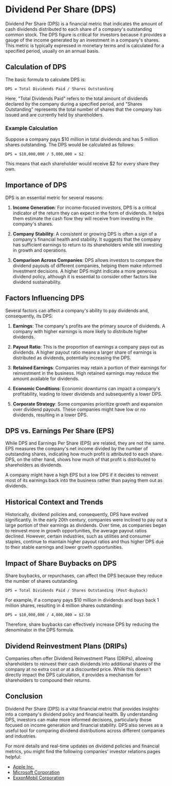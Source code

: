 # Dividend Per Share (DPS)

Dividend Per Share (DPS) is a financial metric that indicates the amount of cash dividends distributed to each share of a company's outstanding common stock. The DPS figure is critical for investors because it provides a gauge of the income generated by an investment in a company's shares. This metric is typically expressed in monetary terms and is calculated for a specified period, usually on an annual basis.

## Calculation of DPS

The basic formula to calculate DPS is:

```
DPS = Total Dividends Paid / Shares Outstanding
```

Here, "Total Dividends Paid" refers to the total amount of dividends declared by the company during a specified period, and "Shares Outstanding" represents the total number of shares that the company has issued and are currently held by shareholders.

### Example Calculation

Suppose a company pays $10 million in total dividends and has 5 million shares outstanding. The DPS would be calculated as follows:

```
DPS = $10,000,000 / 5,000,000 = $2
```

This means that each shareholder would receive $2 for every share they own.

## Importance of DPS

DPS is an essential metric for several reasons:

1. **Income Generation**: For income-focused investors, DPS is a critical indicator of the return they can expect in the form of dividends. It helps them estimate the cash flow they will receive from investing in the company's shares.
  
2. **Company Stability**: A consistent or growing DPS is often a sign of a company's financial health and stability. It suggests that the company has sufficient earnings to return to its shareholders while still investing in growth and operations.
  
3. **Comparison Across Companies**: DPS allows investors to compare the dividend payouts of different companies, helping them make informed investment decisions. A higher DPS might indicate a more generous dividend policy, although it is essential to consider other factors like dividend sustainability.

## Factors Influencing DPS

Several factors can affect a company's ability to pay dividends and, consequently, its DPS:

1. **Earnings**: The company's profits are the primary source of dividends. A company with higher earnings is more likely to distribute higher dividends.
  
2. **Payout Ratio**: This is the proportion of earnings a company pays out as dividends. A higher payout ratio means a larger share of earnings is distributed as dividends, potentially increasing the DPS.
  
3. **Retained Earnings**: Companies may retain a portion of their earnings for reinvestment in the business. High retained earnings may reduce the amount available for dividends.
  
4. **Economic Conditions**: Economic downturns can impact a company's profitability, leading to lower dividends and subsequently a lower DPS.
  
5. **Corporate Strategy**: Some companies prioritize growth and expansion over dividend payouts. These companies might have low or no dividends, resulting in a lower DPS.

## DPS vs. Earnings Per Share (EPS)

While DPS and Earnings Per Share (EPS) are related, they are not the same. EPS measures the company's net income divided by the number of outstanding shares, indicating how much profit is attributed to each share. DPS, on the other hand, shows how much of that profit is distributed to shareholders as dividends.

A company might have a high EPS but a low DPS if it decides to reinvest most of its earnings back into the business rather than paying them out as dividends.

## Historical Context and Trends

Historically, dividend policies and, consequently, DPS have evolved significantly. In the early 20th century, companies were inclined to pay out a large portion of their earnings as dividends. Over time, as companies began to reinvest more in growth opportunities, the average payout ratios declined. However, certain industries, such as utilities and consumer staples, continue to maintain higher payout ratios and thus higher DPS due to their stable earnings and lower growth opportunities.

## Impact of Share Buybacks on DPS

Share buybacks, or repurchases, can affect the DPS because they reduce the number of shares outstanding. 

```
DPS = Total Dividends Paid / Shares Outstanding (Post-Buyback)
```

For example, if a company pays $10 million in dividends and buys back 1 million shares, resulting in 4 million shares outstanding:

```
DPS = $10,000,000 / 4,000,000 = $2.50
```

Therefore, share buybacks can effectively increase DPS by reducing the denominator in the DPS formula.

## Dividend Reinvestment Plans (DRIPs)

Companies often offer Dividend Reinvestment Plans (DRIPs), allowing shareholders to reinvest their cash dividends into additional shares of the company at no extra cost or at a discounted price. While this doesn't directly impact the DPS calculation, it provides a mechanism for shareholders to compound their returns.

## Conclusion

Dividend Per Share (DPS) is a vital financial metric that provides insights into a company's dividend policy and financial health. By understanding DPS, investors can make more informed decisions, particularly those focused on income generation and financial stability. DPS also serves as a useful tool for comparing dividend distributions across different companies and industries.

For more details and real-time updates on dividend policies and financial metrics, you might find the following companies' investor relations pages helpful:
- [Apple Inc.](https://investor.apple.com/)
- [Microsoft Corporation](https://www.microsoft.com/en-us/investor)
- [ExxonMobil Corporation](https://corporate.exxonmobil.com/Investors)